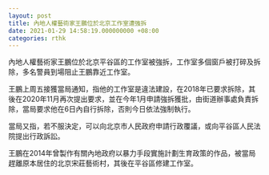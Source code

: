 ```yaml
---
layout: post
title: 內地人權藝術家王鵬位於北京工作室遭強拆
date: 2021-01-29 14:58:19.000000000 +08:00
categories: rthk
---
```


內地人權藝術家王鵬位於北京平谷區的工作室被強拆，工作室多個窗戶被打碎及拆除，多名警員到場阻止王鵬靠近工作室。

王鵬上周五接獲當局通知，指他的工作室是違法建設，在2018年已要求拆除，其後在2020年11月再次提出要求，並在今年1月申請強拆獲批，由街道辦事處負責拆除，當局要求他在6日內自行拆除，否則今日依法強制執行。

當局又指，若不服決定，可以向北京市人民政府申請行政覆議，或向平谷區人民法院提出行政訴訟。

王鵬在2014年曾製作有關內地政府以暴力手段實施計劃生育政策的作品，被當局趕離原本居住的北京宋莊藝術村，其後在平谷區修建工作室。
